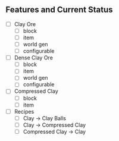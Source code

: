 Features and Current Status
---

- [ ] Clay Ore
    - [ ] block
    - [ ] item
    - [ ] world gen
    - [ ] configurable
- [ ] Dense Clay Ore
    - [ ] block
    - [ ] item
    - [ ] world gen
    - [ ] configurable
- [ ] Compressed Clay
    - [ ] block
    - [ ] item
- [ ] Recipes
    - [ ] Clay -> Clay Balls
    - [ ] Clay -> Compressed Clay
    - [ ] Compressed Clay -> Clay
